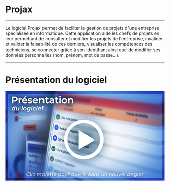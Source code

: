 # Projax
***
Le logiciel Projax permet de faciliter la gestion de projets d'une entreprise spécialisée en informatique. Cette application aide les chefs de projets en leur permettant de consulter et modifier les projets de l'entreprise, invalider et valider la faisabilité de ces derniers, visualiser les compétences des techniciens, se connecter grâce à son identifiant ainsi que de modifier ses données personnelles (nom, prénom, mot de passe...).
***
<h1>Présentation du logiciel</h1>
<p align="center">
  <a href="https://www.youtube.com/watch?v=Cur84t2qvE8&ab_channel=Mathis.Pct">
    <img src="media/miniature.jpg" width="800">
  </a>
</p>
